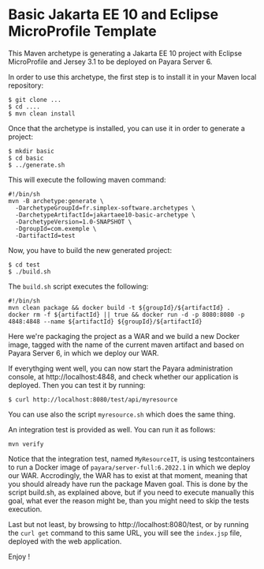 # Basic Jakarta EE 10 and Eclipse MicroProfile Template

This Maven archetype is generating a Jakarta EE 10 project with Eclipse MicroProfile and Jersey 3.1 to be deployed on Payara Server 6.

In order to use this archetype, the first step is to install it in your Maven local repository:

    $ git clone ...
    $ cd ....
    $ mvn clean install

Once that the archetype is installed, you can use it in order to generate a project:

    $ mkdir basic
    $ cd basic
    $ ../generate.sh

This will execute the following maven command:

    #!/bin/sh
    mvn -B archetype:generate \
      -DarchetypeGroupId=fr.simplex-software.archetypes \
      -DarchetypeArtifactId=jakartaee10-basic-archetype \
      -DarchetypeVersion=1.0-SNAPSHOT \
      -DgroupId=com.exemple \
      -DartifactId=test

Now, you have to build the new generated project:

    $ cd test
    $ ./build.sh

The `build.sh` script executes the following:

    #!/bin/sh
    mvn clean package && docker build -t ${groupId}/${artifactId} .
    docker rm -f ${artifactId} || true && docker run -d -p 8080:8080 -p 4848:4848 --name ${artifactId} ${groupId}/${artifactId}

Here we're packaging the project as a WAR and we build a new Docker image, tagged with the name of the current maven artifact and based on Payara Server 6, in which we deploy our WAR. 

If everythging went well, you can now start the Payara administration console, at http://localhost:4848, and check whether our application is deployed. Then you can test it by running:

    $ curl http://localhost:8080/test/api/myresource

You can use also the script `myresource.sh` which does the same thing.

An integration test is provided as well. You can run it as follows:

    mvn verify

Notice that the integration test, named `MyResourceIT`, is using testcontainers to run a Docker image of `payara/server-full:6.2022.1` in which we deploy our WAR. Accrodingly, the WAR has to exist at that moment, meaning that you should already have run the package Maven goal. This is done by the script build.sh, as explained above, but if you need to execute manually this goal, what ever the reason might be, than you might need to skip the tests execution.

Last but not least, by browsing to http://localhost:8080/test, or by running the `curl get` command to this same URL, you will see the `index.jsp` file, deployed with the web application.

Enjoy !